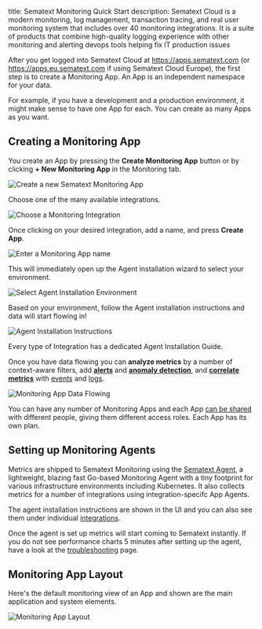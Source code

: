 title: Sematext Monitoring Quick Start
description: Sematext Cloud is a modern monitoring, log management, transaction tracing, and real user monitoring system that includes over 40 monitoring integrations. It is a suite of products that combine high-quality logging experience with other monitoring and alerting devops tools helping fix IT production issues

After you get logged into Sematext Cloud at <https://apps.sematext.com> (or <https://apps.eu.sematext.com> if using Sematext Cloud Europe), the first step is to create a Monitoring App. An App is an independent namespace for your data.

For example, if you have a development and a production environment, it might make sense to have one App for each. You can create as many Apps as you want.

## Creating a Monitoring App

You create an App by pressing the **Create Monitoring App** button or by clicking **+ New Monitoring App** in the Monitoring tab.

<img class="content-modal-image" alt="Create a new Sematext Monitoring App" src="../../images/monitoring/monitoring-app-create-first-app.png" title="Create a new Sematext Monitoring App">

Choose one of the many available integrations.

<img class="content-modal-image" alt="Choose a Monitoring Integration" src="../../images/monitoring/monitoring-app-select-integration.png" title="Choose a Monitoring Integration">

Once clicking on your desired integration, add a name, and press **Create App**.

<img class="content-modal-image" alt="Enter a Monitoring App name" src="../../images/monitoring/monitoring-app-enter-name.png" title="Enter a Monitoring App name">

This will immediately open up the Agent installation wizard to select your environment.

<img class="content-modal-image" alt="Select Agent Installation Environment" src="../../images/monitoring/monitoring-app-select-env.png" title="Select Agent Installation Environment">

Based on your environment, follow the Agent installation instructions and data will start flowing in!

<img class="content-modal-image" alt="Agent Installation Instructions" src="../../images/monitoring/monitoring-app-agent-instructions.png" title="Agent Installation Instructions">

Every type of Integration has a dedicated Agent Installation Guide.

Once you have data flowing you can **analyze metrics** by a number of context-aware filters, add [**alerts**](/docs/alerts/) and [**anomaly detection**](/docs/alerts/creating-metrics-alerts/#anomaly-alerts), and [**correlate metrics**](/docs/monitoring/correlation/) with [events](/docs/events/) and [logs](/docs/logs/).

<img class="content-modal-image" alt="Monitoring App Data Flowing" src="../../images/monitoring/monitoring-app-data-flowing.png" title="Monitoring App Data Flowing">

You can have any number of Monitoring Apps and each App [can be shared](/docs/team/)
with different people, giving them different access roles. Each App has its own plan.

## Setting up Monitoring Agents

Metrics are shipped to Sematext Monitoring using the [Sematext Agent](/docs/agents/sematext-agent/), a lightweight, blazing fast Go-based Monitoring Agent with a tiny footprint for various infrastructure environments including Kubernetes. It also collects metrics for a number of integrations using integration-specifc App Agents.

The agent installation instructions are shown in the UI and you can also see them under individual [integrations](/docs/integration).

Once the agent is set up metrics will start coming to Sematext instantly. If you do not see performance charts 5 minutes after setting up the agent, have a
look at the [troubleshooting](/docs/monitoring/spm-faq) page.

## Monitoring App Layout

Here's the default monitoring view of an App and shown are the main application and system elements.

<img class="content-modal-image" alt="Monitoring App Layout" src="../../images/monitoring/monitoring-app-layout.png" title="Monitoring App Layout">

